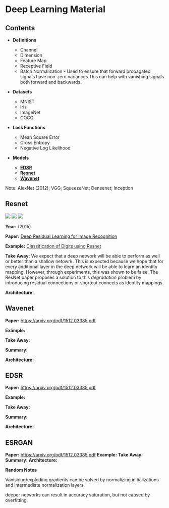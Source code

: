 # Deep Learning Material


## Contents

- **Definitions**
  - Channel
  - Dimension
  - Feature Map
  - Receptive Field
  - Batch Normalization -  Used to ensure that forward propagated signals have non-zero variances.This can help with vanishing signals both forward and backwards.

- **Datasets**
  - MNIST
  - Iris
  - ImageNet
  - COCO
  

- **Loss Functions**
  - Mean Square Error
  - Cross Entropy
  - Negative Log Likelihood
- **Models**
  - [**EDSR**](#EDSR)
  - [**Resnet**](#Resnet)
  - [**Wavenet**](#WWavenet)

Note: AlexNet (2012); VGG; SqueezeNet; Densenet; Inception


## Resnet
![](https://img.shields.io/badge/code-pytorch-1abc9c?style=plastic)
![](https://img.shields.io/badge/example-classification-orange?style=plastic)
![](https://img.shields.io/badge/data-mnist-1f425f?style=plastic)

**Year:** (2015)

**Paper:** [Deep Residual Learning for Image Recognition](https://arxiv.org/pdf/1512.03385.pdf)

**Example:** [Classification of Digits using Resnet]()

**Take Away:** We expect that a deep network will be able to perform as well or better than a shallow netowrk. This is expected because we hope that for every additional layer in the deep network will be able to learn an identity mapping. However, through experiments, this was shown to be false. The ResNet paper proposes a solution to this *degradation* problem by introducing residual connections or shortcut connects as identity mappings.



**Architecture:**


## Wavenet

**Paper:** https://arxiv.org/pdf/1512.03385.pdf

**Example:**

**Take Away:**

**Summary:**

**Architecture:**


## EDSR

**Paper:** https://arxiv.org/pdf/1512.03385.pdf

**Example:**

**Take Away:**

**Summary:**

**Architecture:**


## ESRGAN

**Paper:** https://arxiv.org/pdf/1512.03385.pdf
**Example:**
**Take Away:**
**Summary:**
**Architecture:**




**Random Notes**

Vanishing/exploding gradients can be solved by normalizing initializations and intermediate normalization layers.

deeper networks can result in accuracy saturation, but not caused by overfitting.
